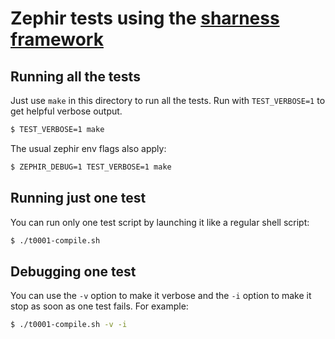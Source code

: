 # Zephir tests using the [sharness framework][:1:]

## Running all the tests

Just use `make` in this directory to run all the tests.
Run with `TEST_VERBOSE=1` to get helpful verbose output.

```bash
$ TEST_VERBOSE=1 make
```

The usual zephir env flags also apply:

```bash
$ ZEPHIR_DEBUG=1 TEST_VERBOSE=1 make
```

## Running just one test

You can run only one test script by launching it like a regular shell script:

```bash
$ ./t0001-compile.sh
```

## Debugging one test

You can use the `-v` option to make it verbose and the `-i` option to make it
stop as soon as one test fails. For example:

```bash
$ ./t0001-compile.sh -v -i
```

[:1:]: https://github.com/mlafeldt/sharness/
